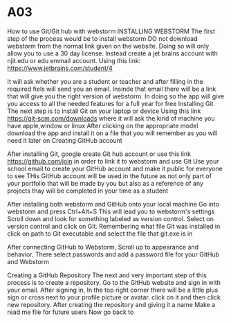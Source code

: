 # A03    
How to use Git/Git hub with webstorm
INSTALLING WEBSTORM
     The first step of the process would be to install webstorm
DO not download webstorm from the normal link given on the website. Doing so will only allow you to use a 30 day license. Instead create a jet brains account with njit.edu or edu emmail account.
Using this link: https://www.jetbrains.com/student/4

   It will ask whether you are a student or teacher and after filling in the required fiels will send you an email. Insinde that email there will be a link that will give you the right version of webstorm. In doing so the app will give you access to all the needed features for a full year for free
Installing Git
   The next step is to install Git on your laptop or device
Using this link https://git-scm.com/downloads 
   where it will ask the kind of machine you have apple,window or linux
After clicking on the appropriate model download the app and install it on a file that you will remember as you will need it later on
Creating GitHub account

After installing Git, google create Git hub account  or use this link https://github.com/join in order to link it to webstorm and use Git
Use your school email to create your GitHub  account and make it public for everyone to see
THis GitHub account  will be used in the future as not only part of  your portfolio that will be made by you but also as a reference of any projects thay will be completed in your time as a student


After installing both webstorm and GitHub onto your local machine
Go into webstorm and press Ctrl+Alt+S
This will lead you to webstorm's settings
Scroll down and look for something labeled as version control. Select on version control and click on Git.
Remembering what file Git was installed in click on path to Git executable and select the file that git.exe is in

After connecting GitHub to Webstorm, Scroll up to appearance and behavior.
There select passwords and add a password file for your GitHub and Webstorm

Creating a GitHub Repository
The next and very important step of this process is to create a repository.
Go to the GitHub website and sign in with your email.
After signing in, In the top right corner  there will be a little plus sign or cross next to your profile picture or avatar.
click on it and then click new repository. After creating the repository and giving it a name 
Make a read me file for future users
Now go back to 